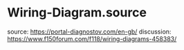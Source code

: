 # Wiring-Diagram.source
source: https://portal-diagnostov.com/en-gb/ discussion: https://www.f150forum.com/f118/wiring-diagrams-458383/
